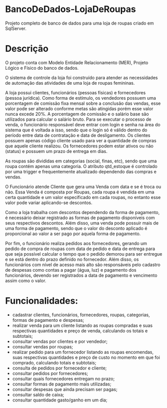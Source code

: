 # BancoDeDados-LojaDeRoupas
Projeto completo de banco de dados para uma loja de roupas criado em SqlServer.

# Descrição
O projeto conta com Modelo Entidade Relacionamento (MER), Projeto Lógico e Físico do banco de dados.

O sistema de controle da loja foi construído para atender as necessidades de automação das atividades de uma loja de roupas femininas.

A loja possui clientes, funcionários (pessoas físicas) e fornecedores (pessoa jurídica). Como forma de estímulo, os vendedores possuem uma porcentagem de comissão fixa mensal sobre a conclusão das vendas, esse valor pode ser alterado conforme metas são atingidas porém esse valor nunca excede 20%. A porcentagem de comissão e o salário base são utilizados para calcular o salário bruto. Para se executar o processo de venda, o funcionário responsável deve entrar com login e senha na área do sistema que é voltada a isso, sendo que o login só é válido dentro do período entre data de contratação e data de desligamento. Os clientes possuem apenas código cliente usado para ver a quantidade de compras que aquele cliente realizou. Os fornecedores podem estar ativos ou não (status) e possuem um prazo de entrega em dias. 

As roupas são divididas em categorias (social, finas, etc), sendo que uma roupa contém apenas uma categoria. O atributo qtd_estoque é controlado por uma trigger e frequentemente atualizado dependendo das compras e vendas.

O Funcionário atende Cliente que gera uma Venda com data e se é troca ou não. Essa Venda é composta por Roupas, cada roupa é vendida em uma certa quantidade e um valor especificado em cada roupas, no entanto esse valor pode variar aplicando-se descontos.

Como a loja trabalha com descontos dependendo da forma de pagamento, é necessário deixar registrado as formas de pagamento disponíveis com seus respectivos descontos. Além disso, uma venda pode possuir mais de uma forma de pagamento, sendo que o valor do desconto aplicado é proporcional ao valor a ser pago por aquela forma de pagamento.

Por fim, o funcionário realiza pedidos aos fornecedores, gerando um pedido de compra de roupas com data de pedido e data de entrega para que seja possível calcular o tempo que o pedido demorou para ser entregue e se está dentro do prazo definido no fornecedor. Além disso, os funcionários com nível de acesso mais alto são responsáveis pelo cadastro de despesas como contas a pagar (água, luz) e pagamento dos funcionários, devendo ser registrados a data de pagamento e vencimento assim como o valor.

# Funcionalidades:
- cadastrar clientes, funcionários, fornecedores, roupas, categorias, formas de pagamento e despesas;
- realizar venda para um cliente listando as roupas compradas e suas respectivas quantidades e preço de venda, calculando os totais e subtotais;
- consultar vendas por clientes e por vendedor;
- consultar vendas por roupas;
- realizar pedido para um fornecedor listando as roupas encomendas, suas respectivas quantidades e preço de custo no momento em que foi comprado, calculando totais e subtotais;
- consulta de pedidos por fornecedor e cliente;
- consultar pedidos por fornecedores;
- consultar quais fornecedores entregam no prazo;
- consultar formas de pagamento mais utilizadas;
- consultar despesas que ainda precisam ser pagas;
- consultar saldo de caixa;
- consultar quantidade gasto/ganho em um dia;
